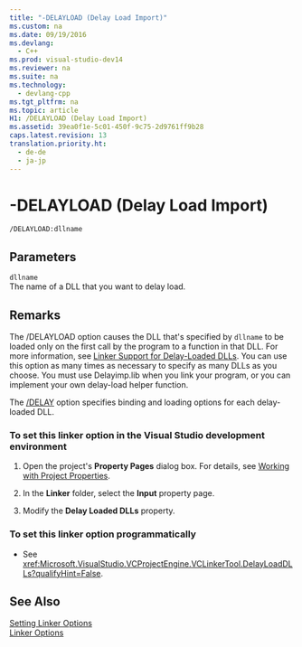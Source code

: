 ```yaml
---
title: "-DELAYLOAD (Delay Load Import)"
ms.custom: na
ms.date: 09/19/2016
ms.devlang: 
  - C++
ms.prod: visual-studio-dev14
ms.reviewer: na
ms.suite: na
ms.technology: 
  - devlang-cpp
ms.tgt_pltfrm: na
ms.topic: article
H1: /DELAYLOAD (Delay Load Import)
ms.assetid: 39ea0f1e-5c01-450f-9c75-2d9761ff9b28
caps.latest.revision: 13
translation.priority.ht: 
  - de-de
  - ja-jp
---
```

# -DELAYLOAD (Delay Load Import)
```  
/DELAYLOAD:dllname  
```  
  
## Parameters  
 `dllname`  
 The name of a DLL that you want to delay load.  
  
## Remarks  
 The /DELAYLOAD option causes the DLL that's specified by `dllname` to be loaded only on the first call by the program to a function in that DLL. For more information, see [Linker Support for Delay-Loaded DLLs](../vs140/Linker-Support-for-Delay-Loaded-DLLs.md). You can use this option as many times as necessary to specify as many DLLs as you choose. You must use Delayimp.lib when you link your program, or you can implement your own delay-load helper function.  
  
 The [/DELAY](../vs140/-DELAY--Delay-Load-Import-Settings-.md) option specifies binding and loading options for each delay-loaded DLL.  
  
### To set this linker option in the Visual Studio development environment  
  
1.  Open the project's **Property Pages** dialog box. For details, see [Working with Project Properties](../vs140/Working-with-Project-Properties.md).  
  
2.  In the **Linker** folder, select the **Input** property page.  
  
3.  Modify the **Delay Loaded DLLs** property.  
  
### To set this linker option programmatically  
  
-   See <xref:Microsoft.VisualStudio.VCProjectEngine.VCLinkerTool.DelayLoadDLLs?qualifyHint=False>.  
  
## See Also  
 [Setting Linker Options](../vs140/Setting-Linker-Options.md)   
 [Linker Options](../Topic/Linker%20Options.md)